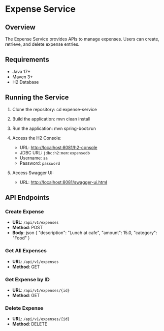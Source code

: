 # Expense Service

## Overview
The Expense Service provides APIs to manage expenses. Users can create, retrieve, and delete expense entries.

## Requirements
- Java 17+
- Maven 3+
- H2 Database

## Running the Service

1. Clone the repository:
   cd expense-service

2. Build the application:
   mvn clean install

3. Run the application:
   mvn spring-boot:run

4. Access the H2 Console:
   - URL: [http://localhost:8081/h2-console](http://localhost:8081/h2-console)
   - JDBC URL: `jdbc:h2:mem:expensedb`
   - Username: `sa`
   - Password: `password`

5. Access Swagger UI:
   - URL: [http://localhost:8081/swagger-ui.html](http://localhost:8081/swagger-ui.html)

## API Endpoints

### Create Expense
- **URL**: `/api/v1/expenses`
- **Method**: POST
- **Body**:
  json
  {
    "description": "Lunch at cafe",
    "amount": 15.0,
    "category": "Food"
  }
 

### Get All Expenses
- **URL**: `/api/v1/expenses`
- **Method**: GET

### Get Expense by ID
- **URL**: `/api/v1/expenses/{id}`
- **Method**: GET

### Delete Expense
- **URL**: `/api/v1/expenses/{id}`
- **Method**: DELETE
